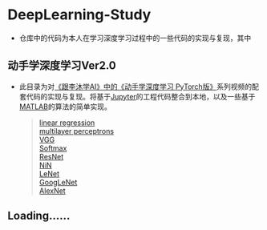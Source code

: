 # DeepLearning-Study    
* 仓库中的代码为本人在学习深度学习过程中的一些代码的实现与复现，其中    

## 动手学深度学习Ver2.0
* 此目录为对[《跟李沐学AI》中的《动手学深度学习 PyTorch版》](https://space.bilibili.com/1567748478/channel/seriesdetail?sid=358497)系列视频的配套代码的实现与复现。将基于[Jupyter](https://jupyter.org/)的工程代码整合到本地，以及一些基于[MATLAB](https://www.mathworks.com/products/matlab.html)的算法的简单实现。
  > [linear regression](https://github.com/Technician13/DeepLearning-Study/tree/master/%E5%8A%A8%E6%89%8B%E5%AD%A6%E6%B7%B1%E5%BA%A6%E5%AD%A6%E4%B9%A0Ver2.0/%E7%BA%BF%E6%80%A7%E5%9B%9E%E5%BD%92)             
  > [multilayer perceptrons](https://github.com/Technician13/DeepLearning-Study/tree/master/%E5%8A%A8%E6%89%8B%E5%AD%A6%E6%B7%B1%E5%BA%A6%E5%AD%A6%E4%B9%A0Ver2.0/multilayer-perceptrons)            
  > [VGG](https://github.com/Technician13/DeepLearning-Study/tree/master/%E5%8A%A8%E6%89%8B%E5%AD%A6%E6%B7%B1%E5%BA%A6%E5%AD%A6%E4%B9%A0Ver2.0/VGG)       
  > [Softmax](https://github.com/Technician13/DeepLearning-Study/tree/master/%E5%8A%A8%E6%89%8B%E5%AD%A6%E6%B7%B1%E5%BA%A6%E5%AD%A6%E4%B9%A0Ver2.0/Softmax)      
  > [ResNet](https://github.com/Technician13/DeepLearning-Study/tree/master/%E5%8A%A8%E6%89%8B%E5%AD%A6%E6%B7%B1%E5%BA%A6%E5%AD%A6%E4%B9%A0Ver2.0/ResNet)     
  > [NiN](https://github.com/Technician13/DeepLearning-Study/tree/master/%E5%8A%A8%E6%89%8B%E5%AD%A6%E6%B7%B1%E5%BA%A6%E5%AD%A6%E4%B9%A0Ver2.0/NiN)       
  > [LeNet](https://github.com/Technician13/DeepLearning-Study/tree/master/%E5%8A%A8%E6%89%8B%E5%AD%A6%E6%B7%B1%E5%BA%A6%E5%AD%A6%E4%B9%A0Ver2.0/LeNet)       
  > [GoogLeNet](https://github.com/Technician13/DeepLearning-Study/tree/master/%E5%8A%A8%E6%89%8B%E5%AD%A6%E6%B7%B1%E5%BA%A6%E5%AD%A6%E4%B9%A0Ver2.0/GoogLeNet)      
  > [AlexNet](https://github.com/Technician13/DeepLearning-Study/tree/master/%E5%8A%A8%E6%89%8B%E5%AD%A6%E6%B7%B1%E5%BA%A6%E5%AD%A6%E4%B9%A0Ver2.0/AlexNet)     
  
## Loading......  
